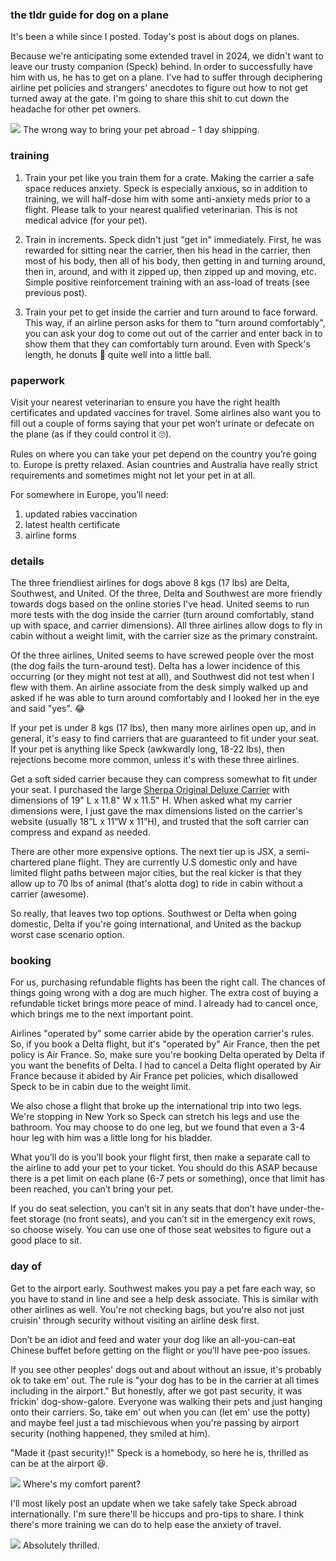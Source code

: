 ### the tldr guide for dog on a plane

It's been a while since I posted. Today's post is about dogs on planes.

Because we're anticipating some extended travel in 2024, we didn't want to leave our trusty companion (Speck) behind. In order to successfully have him with us, he has to get on a plane. I've had to suffer through deciphering airline pet policies and strangers' anecdotes to figure out how to not get turned away at the gate. I'm going to share this shit to cut down the headache for other pet owners.

![](speck-flight.jpg)
The wrong way to bring your pet abroad - 1 day shipping.

### training

1. Train your pet like you train them for a crate. Making the carrier a safe space reduces anxiety. Speck is especially anxious, so in addition to training, we will half-dose him with some anti-anxiety meds prior to a flight. Please talk to your nearest qualified veterinarian. This is not medical advice (for your pet).

2. Train in increments. Speck didn't just "get in" immediately. First, he was rewarded for sitting near the carrier, then his head in the carrier, then most of his body, then all of his body, then getting in and turning around, then in, around, and with it zipped up, then zipped up and moving, etc. Simple positive reinforcement training with an ass-load of treats (see previous post).

3. Train your pet to get inside the carrier and turn around to face forward. This way, if an airline person asks for them to "turn around comfortably", you can ask your dog to come out out of the carrier and enter back in to show them that they can comfortably turn around. Even with Speck's length, he donuts 🍩 quite well into a little ball.

### paperwork

Visit your nearest veterinarian to ensure you have the right health certificates and updated vaccines for travel. Some airlines also want you to fill out a couple of forms saying that your pet won’t urinate or defecate on the plane (as if they could control it 🙄).

Rules on where you can take your pet depend on the country you’re going to. Europe is pretty relaxed. Asian countries and Australia have really strict requirements and sometimes might not let your pet in at all.

For somewhere in Europe, you’ll need:
1. updated rabies vaccination
2. latest health certificate
3. airline forms

### details

The three friendliest airlines for dogs above 8 kgs (17 lbs) are Delta, Southwest, and United. Of the three, Delta and Southwest are more friendly towards dogs based on the online stories I've head. United seems to run more tests with the dog inside the carrier (turn around comfortably, stand up with space, and carrier dimensions). All three airlines allow dogs to fly in cabin without a weight limit, with the carrier size as the primary constraint.

Of the three airlines, United seems to have screwed people over the most (the dog fails the turn-around test). Delta has a lower incidence of this occurring (or they might not test at all), and Southwest did not test when I flew with them. An airline associate from the desk simply walked up and asked if he was able to turn around comfortably and I looked her in the eye and said "yes". 😂

If your pet is under 8 kgs (17 lbs), then many more airlines open up, and in general, it's easy to find carriers that are guaranteed to fit under your seat. If your pet is anything like Speck (awkwardly long, 18-22 lbs), then rejections become more common, unless it's with these three airlines.

Get a soft sided carrier because they can compress somewhat to fit under your seat. I purchased the large [Sherpa Original Deluxe Carrier](https://www.amazon.com/dp/B000FLETX8?th=1) with dimensions of 19" L x 11.8" W x 11.5" H. When asked what my carrier dimensions were, I just gave the max dimensions listed on the carrier's website (usually 18”L x 11”W x 11”H), and trusted that the soft carrier can compress and expand as needed.

There are other more expensive options. The next tier up is JSX, a semi-chartered plane flight. They are currently U.S domestic only and have limited flight paths between major cities, but the real kicker is that they allow up to 70 lbs of animal (that's alotta dog) to ride in cabin without a carrier (awesome).

So really, that leaves two top options. Southwest or Delta when going domestic, Delta if you're going international, and United as the backup worst case scenario option.

### booking

For us, purchasing refundable flights has been the right call. The chances of things going wrong with a dog are much higher. The extra cost of buying a refundable ticket brings more peace of mind. I already had to cancel once, which brings me to the next important point.

Airlines "operated by" some carrier abide by the operation carrier's rules. So, if you book a Delta flight, but it's "operated by" Air France, then the pet policy is Air France. So, make sure you're booking Delta operated by Delta if you want the benefits of Delta. I had to cancel a Delta flight operated by Air France because it abided by Air France pet policies, which disallowed Speck to be in cabin due to the weight limit.

We also chose a flight that broke up the international trip into two legs. We're stopping in New York so Speck can stretch his legs and use the bathroom. You may choose to do one leg, but we found that even a 3-4 hour leg with him was a little long for his bladder.

What you’ll do is you’ll book your flight first, then make a separate call to the airline to add your pet to your ticket. You should do this ASAP because there is a pet limit on each plane (6-7 pets or something), once that limit has been reached, you can’t bring your pet.

If you do seat selection, you can’t sit in any seats that don’t have under-the-feet storage (no front seats), and you can’t sit in the emergency exit rows, so choose wisely. You can use one of those seat websites to figure out a good place to sit.

### day of

Get to the airport early. Southwest makes you pay a pet fare each way, so you have to stand in line and see a help desk associate. This is similar with other airlines as well. You're not checking bags, but you're also not just cruisin' through security without visiting an airline desk first.

Don’t be an idiot and feed and water your dog like an all-you-can-eat Chinese buffet before getting on the flight or you’ll have pee-poo issues.

If you see other peoples' dogs out and about without an issue, it's probably ok to take em' out. The rule is "your dog has to be in the carrier at all times including in the airport." But honestly, after we got past security, it was frickin' dog-show-galore. Everyone was walking their pets and just hanging onto their carriers. So, take em' out when you can (let em' use the potty) and maybe feel just a tad mischievous when you're passing by airport security (nothing happened, they smiled at him).

"Made it (past security)!" Speck is a homebody, so here he is, thrilled as can be at the airport 😆.

![](speck-airport.jpg)
Where's my comfort parent?

I'll most likely post an update when we take safely take Speck abroad internationally. I'm sure there'll be hiccups and pro-tips to share. I think there's more training we can do to help ease the anxiety of travel.

![](speck-carrier.jpg)
Absolutely thrilled.









